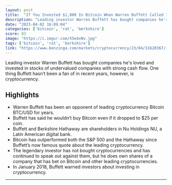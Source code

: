 ```yaml
---
layout: post
title:  "If You Invested $1,000 In Bitcoin When Warren Buffett Called It 'Rat Poison Squared,' Here's How Much You'd Have Now"
description: "Leading investor Warren Buffett has bought companies he's loved and invested in stocks of undervalued companies with strong cash flow. One thing Buffett hasn’t been a fan of in recent years, however, is cryptocurrency."
date: "2023-04-02 16:09:04"
categories: ['bitcoin', 'rat', 'berkshire']
score: 83
image: "https://i.imgur.com/X5e4xNv.jpg"
tags: ['bitcoin', 'rat', 'berkshire']
link: "https://www.benzinga.com/markets/cryptocurrency/23/04/31620367/if-you-invested-1-000-in-bitcoin-when-warren-buffett-called-it-rat-poison-squared-heres-ho"
---
```


Leading investor Warren Buffett has bought companies he's loved and invested in stocks of undervalued companies with strong cash flow. One thing Buffett hasn’t been a fan of in recent years, however, is cryptocurrency.

## Highlights

- Warren Buffett has been an opponent of leading cryptocurrency Bitcoin BTC/USD for years.
- Buffett has said he wouldn’t buy Bitcoin even if it dropped to $25 per coin.
- Buffett and Berkshire Hathaway are shareholders in Nu Holdings NU, a Latin American digital bank.
- Bitcoin has outperformed both the S&P 500 and the Hathaway since Buffett’s now famous quote about the leading cryptocurrency.
- The legendary investor has not bought cryptocurrencies and has continued to speak out against them, but he does own shares of a company that has bet on Bitcoin and other leading cryptocurrencies.
- In January 2018, Buffett warned investors about investing in cryptocurrency.

---
